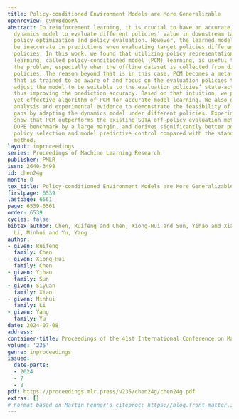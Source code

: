 ```yaml
---
title: Policy-conditioned Environment Models are More Generalizable
openreview: g9mYBdooPA
abstract: In reinforcement learning, it is crucial to have an accurate environment
  dynamics model to evaluate different policies’ value in downstream tasks like offline
  policy optimization and policy evaluation. However, the learned model is known to
  be inaccurate in predictions when evaluating target policies different from data-collection
  policies. In this work, we found that utilizing policy representation for model
  learning, called policy-conditioned model (PCM) learning, is useful to mitigate
  the problem, especially when the offline dataset is collected from diversified behavior
  policies. The reason beyond that is in this case, PCM becomes a meta-dynamics model
  that is trained to be aware of and focus on the evaluation policies that on-the-fly
  adjust the model to be suitable to the evaluation policies’ state-action distribution,
  thus improving the prediction accuracy. Based on that intuition, we propose an easy-to-implement
  yet effective algorithm of PCM for accurate model learning. We also give a theoretical
  analysis and experimental evidence to demonstrate the feasibility of reducing value
  gaps by adapting the dynamics model under different policies. Experiment results
  show that PCM outperforms the existing SOTA off-policy evaluation methods in the
  DOPE benchmark by a large margin, and derives significantly better policies in offline
  policy selection and model predictive control compared with the standard model learning
  method.
layout: inproceedings
series: Proceedings of Machine Learning Research
publisher: PMLR
issn: 2640-3498
id: chen24g
month: 0
tex_title: Policy-conditioned Environment Models are More Generalizable
firstpage: 6539
lastpage: 6561
page: 6539-6561
order: 6539
cycles: false
bibtex_author: Chen, Ruifeng and Chen, Xiong-Hui and Sun, Yihao and Xiao, Siyuan and
  Li, Minhui and Yu, Yang
author:
- given: Ruifeng
  family: Chen
- given: Xiong-Hui
  family: Chen
- given: Yihao
  family: Sun
- given: Siyuan
  family: Xiao
- given: Minhui
  family: Li
- given: Yang
  family: Yu
date: 2024-07-08
address:
container-title: Proceedings of the 41st International Conference on Machine Learning
volume: '235'
genre: inproceedings
issued:
  date-parts:
  - 2024
  - 7
  - 8
pdf: https://proceedings.mlr.press/v235/chen24g/chen24g.pdf
extras: []
# Format based on Martin Fenner's citeproc: https://blog.front-matter.io/posts/citeproc-yaml-for-bibliographies/
---
```

